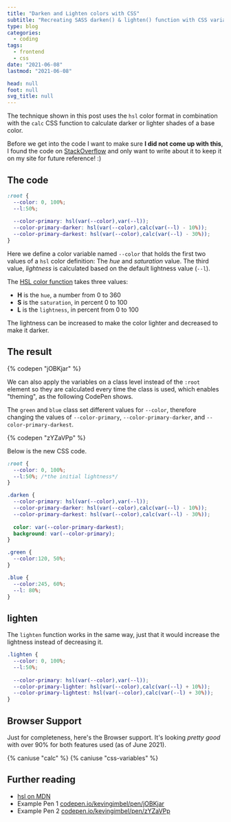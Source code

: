 ```yaml
---
title: "Darken and Lighten colors with CSS"
subtitle: "Recreating SASS darken() & lighten() function with CSS variables and calc"
type: blog
categories:
  - coding
tags:
  - frontend
  - css
date: "2021-06-08"
lastmod: "2021-06-08"

head: null
foot: null
svg_title: null
---
```


The technique shown in this post uses the `hsl` color format in combination with the `calc` CSS function to calculate darker or lighter shades of a base color.

Before we get into the code I want to make sure **I did not come up with this**, I found the code on [StackOverflow](https://stackoverflow.com/a/55330103) and only want to write about it to keep it on my site for future reference! :)

## The code

```css
:root {
  --color: 0, 100%; 
  --l:50%;
    
  --color-primary: hsl(var(--color),var(--l));
  --color-primary-darker: hsl(var(--color),calc(var(--l) - 10%));
  --color-primary-darkest: hsl(var(--color),calc(var(--l) - 30%)); 
}
```

Here we define a color variable named `--color` that holds the first two values of a `hsl` color definition: The _hue_ and _saturation_ value. The third value, _lightness_ is calculated based on the default lightness value (`--l`).

The [HSL color function](https://developer.mozilla.org/en-US/docs/Web/CSS/color_value/hsl()) takes three values:

- **H** is the `hue`, a number from 0 to 360
- **S** is the `saturation`, in percent 0 to 100
- **L** is the `lightness`, in percent from 0 to 100

The lightness can be increased to make the color lighter and decreased to make it darker.

## The result

{% codepen "jOBKjar" %}

We can also apply the variables on a class level instead of the `:root` element so they are calculated every time the class is used, which enables "theming", as the following CodePen shows. 

The `green` and `blue` class set different values for `--color`, therefore changing the values of `--color-primary`, `--color-primary-darker`, and `--color-primary-darkest`.

{% codepen "zYZaVPp" %}

Below is the new CSS code.

```css
:root {
  --color: 0, 100%;
  --l:50%; /*the initial lightness*/
}

.darken {
  --color-primary: hsl(var(--color),var(--l));
  --color-primary-darker: hsl(var(--color),calc(var(--l) - 10%));
  --color-primary-darkest: hsl(var(--color),calc(var(--l) - 30%)); 
  
  color: var(--color-primary-darkest);
  background: var(--color-primary);
}

.green {
  --color:120, 50%;
}

.blue {
  --color:245, 60%;
  --l: 80%;
}
```

## lighten

The `lighten` function works in the same way, just that it would increase the lightness instead of decreasing it.

```css
.lighten {
  --color: 0, 100%; 
  --l:50%;
    
  --color-primary: hsl(var(--color),var(--l));
  --color-primary-lighter: hsl(var(--color),calc(var(--l) + 10%));
  --color-primary-lightest: hsl(var(--color),calc(var(--l) + 30%)); 
}
```

## Browser Support

Just for completeness, here's the Browser support. It's looking _pretty good_ with over 90% for both features used (as of June 2021).

{% caniuse "calc" %}
{% caniuse "css-variables" %}

## Further reading

- [hsl on MDN](https://developer.mozilla.org/en-US/docs/Web/CSS/color_value/hsl())
- Example Pen 1 [codepen.io/kevingimbel/pen/jOBKjar](https://codepen.io/kevingimbel/pen/jOBKjar)
- Example Pen 2 [codepen.io/kevingimbel/pen/zYZaVPp](https://codepen.io/kevingimbel/pen/zYZaVPp)
